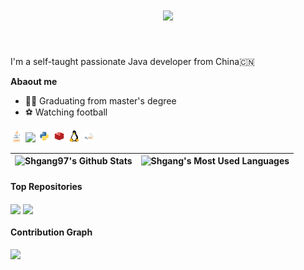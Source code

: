 <h1 align="center">  
    <img src="https://readme-typing-svg.herokuapp.com/?lines=I+enjoy+coding!&center=true&size=30&color=00ff00">
</h1>

</br>

I'm a self-taught passionate Java developer from China🇨🇳

**Abaout me**

- 🧑‍🎓 Graduating from master's degree
- ⚽️ Watching football

<div>
    <img height="20" src="https://raw.githubusercontent.com/github/explore/80688e429a7d4ef2fca1e82350fe8e3517d3494d/topics/java/java.png">
    <img src="https://avatars.githubusercontent.com/u/317776?s=20&v=5"/>
    <img height="20" src="https://raw.githubusercontent.com/github/explore/80688e429a7d4ef2fca1e82350fe8e3517d3494d/topics/python/python.png">
    <img height="20" src="https://raw.githubusercontent.com/github/explore/80688e429a7d4ef2fca1e82350fe8e3517d3494d/topics/redis/redis.png">
    <img height="20" src="https://raw.githubusercontent.com/github/explore/80688e429a7d4ef2fca1e82350fe8e3517d3494d/topics/linux/linux.png">
    <img height="20" src="https://raw.githubusercontent.com/github/explore/80688e429a7d4ef2fca1e82350fe8e3517d3494d/topics/mysql/mysql.png">
</div>

| <a><img src="https://github-readme-stats.vercel.app/api?username=shgang97&show_icons=true&include_all_commits=true&hide_border=true&title_color=00ff00&icon_color=ffff33&text_color=ffffff&bg_color=000000" alt="Shgang97's Github Stats"/></a> | <a><img src="https://github-readme-stats.vercel.app/api/top-langs/?username=shgang97&layout=compact&theme=buefy&hide_border=true&title_color=00ff00&icon_color=ffff33&text_color=ffffff&bg_color=000000" alt="Shgang's Most Used Languages"/></a> |
| ------------------------------------------------------------ | ------------------------------------------------------------ |

#### Top Repositories

<a href="https://github.com/shgang97/enjoying-source-code">
  <img align="center" src="https://github-readme-stats.vercel.app/api/pin/?username=shgang97&repo=enjoying-source-code&bg_color=000000&title_color=00ff00&icon_color=ffff33&text_color=ffffff" /></a>

<a href="https://github.com/shgang97/learning">
  <img align="center" src="https://github-readme-stats.vercel.app/api/pin/?username=shgang97&repo=learning&bg_color=000000&title_color=00ff00&icon_color=ffff33&text_color=ffffff" /></a>

#### Contribution Graph

<code><img src="https://activity-graph.herokuapp.com/graph?username=shgang97&bg_color=000000&color=00ff00&line=ffff33&point=ffffff" /></code>

